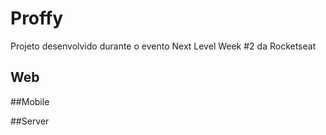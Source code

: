 # Proffy 
Projeto desenvolvido durante o evento Next Level Week #2 da Rocketseat

## Web

##Mobile

##Server
